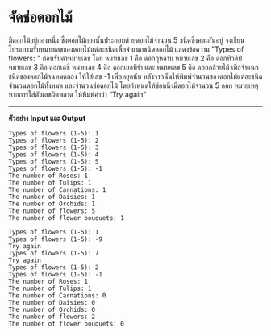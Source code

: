 # จัดช่อดอกไม้

มีดอกไม้อยู่กองหนึ่ง ซึ่งดอกไม้กองนั้นประกอบด้วยดอกไม้จำนวน 5 ชนิดซึ่งคละกันอยู่ จงเขียนโปรแกรมรับหมายเลขของดอกไม้แต่ละชนิดเพื่อจำแนกชนิดดอกไม้ 
แสดงข้อความ "Types of flowers: " ก่อนรับค่าหมายเลข โดย
หมายเลข 1 คือ ดอกกุหลาบ 
หมายเลข 2 คือ ดอกทิวลิป 
หมายเลข 3 คือ ดอกเดซี่ 
หมายเลข 4 คือ ดอกเยอบีร่า และ
หมายเลข 5 คือ ดอกกล้วยไม้
เมื่อจำแนกชนิดของดอกไม้จนหมดกอง ให้ใส่เลข -1 เพื่อหยุดนับ หลังจากนั้นให้พิมพ์จำนวนของดอกไม้แต่ละชนิด จำนวนดอกไม้ทั้งหมด และจำนวนช่อดอกไม้ 
โดยกำหนดให้ช่อหนึ่งมีดอกไม้จำนวน 5 ดอก
หมายเหตุ หากการใส่ตัวเลขผิดพลาด ให้พิมพ์คำว่า “Try again”


---

**ตัวอย่าง** **Input และ Output**

```
Types of flowers (1-5): 1
Types of flowers (1-5): 2
Types of flowers (1-5): 3
Types of flowers (1-5): 4
Types of flowers (1-5): 5
Types of flowers (1-5): -1
The number of Roses: 1
The number of Tulips: 1
The number of Carnations: 1
The number of Daisies: 1
The number of Orchids: 1
The number of flowers: 5
The number of flower bouquets: 1
```

```
Types of flowers (1-5): 1
Types of flowers (1-5): -9
Try again
Types of flowers (1-5): 7
Try again
Types of flowers (1-5): 2
Types of flowers (1-5): -1
The number of Roses: 1
The number of Tulips: 1
The number of Carnations: 0
The number of Daisies: 0
The number of Orchids: 0
The number of flowers: 2
The number of flower bouquets: 0
```